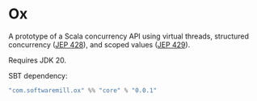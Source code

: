 # Ox

A prototype of a Scala concurrency API using virtual threads, structured concurrency ([JEP 428](https://openjdk.org/jeps/428)), 
and scoped values ([JEP 429](https://openjdk.org/jeps/429)). 

Requires JDK 20.

SBT dependency:

```scala
"com.softwaremill.ox" %% "core" % "0.0.1"
```